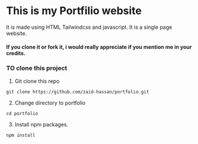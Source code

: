 # This is my Portfilio website 
It is made using HTML Tailwindcss and javascript.
It is a single page website. 

#### If you clone it or fork it, i would really appreciate if you mention me in your credits.

### TO clone this project

1. Git clone this repo
```
git clone https://github.com/zaid-hassan/portfolio.git
```

2. Change directory to portfolio 
```
cd portfolio
```

3. Install npm packages.
```
npm install
```
